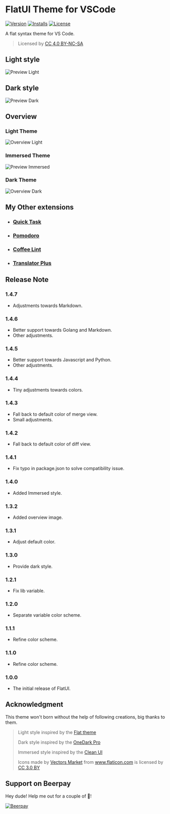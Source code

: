 # FlatUI Theme for VSCode

[![Version](https://vsmarketplacebadge.apphb.com/version/lkytal.FlatUI.svg?style=flat-square)](https://marketplace.visualstudio.com/items?itemName=lkytal.FlatUI)
[![Installs](https://vsmarketplacebadge.apphb.com/installs/lkytal.FlatUI.svg?style=flat-square)](https://marketplace.visualstudio.com/items?itemName=lkytal.FlatUI)
[![License](https://img.shields.io/badge/License-CC_BY--SA_4.0-brightgreen.svg?style=flat-square&longCache=true)](https://creativecommons.org/licenses/by-sa/4.0)

A flat syntax theme for VS Code.

> Licensed by <a href="https://creativecommons.org/licenses/by-nc-sa/4.0/" title="Creative Commons BY-NC-SA 4.0" target="_blank">CC 4.0 BY-NC-SA</a>

## Light style

![Preview Light](https://github.com/lkytal/vscode-theme-flatui/raw/master/images/preview.png)

## Dark style

![Preview Dark](https://github.com/lkytal/vscode-theme-flatui/raw/master/images/preview_dark.png)

## Overview

### Light Theme

![Overview Light](https://github.com/lkytal/vscode-theme-flatui/raw/master/images/overview.png)

### Immersed Theme

![Preview Immersed](https://github.com/lkytal/vscode-theme-flatui/raw/master/images/overview_i.png)

### Dark Theme

![Overview Dark](https://github.com/lkytal/vscode-theme-flatui/raw/master/images/overview_dark.png)

## My Other extensions

- ### [Quick Task](https://marketplace.visualstudio.com/items?itemName=lkytal.quicktask)
- ### [Pomodoro](https://marketplace.visualstudio.com/items?itemName=lkytal.pomodoro)
- ### [Coffee Lint](https://marketplace.visualstudio.com/items?itemName=lkytal.coffeelinter)
- ### [Translator Plus](https://marketplace.visualstudio.com/items?itemName=lkytal.translatorplus)

## Release Note

### 1.4.7

- Adjustments towards Markdown.

### 1.4.6

- Better support towards Golang and Markdown.
- Other adjustments.

### 1.4.5

- Better support towards Javascript and Python.
- Other adjustments.

### 1.4.4

- Tiny adjustments towards colors.

### 1.4.3

- Fall back to default color of merge view.
- Small adjustments.

### 1.4.2

- Fall back to default color of diff view.

### 1.4.1

- Fix typo in package.json to solve compatibility issue.

### 1.4.0

- Added Immersed style.

### 1.3.2

- Added overview image.

### 1.3.1

- Adjust default color.

### 1.3.0

- Provide dark style.

### 1.2.1

- Fix lib variable.

### 1.2.0

- Separate variable color scheme.

### 1.1.1

- Refine color scheme.

### 1.1.0

- Refine color scheme.

### 1.0.0

- The initial release of FlatUI.

## Acknowledgment

This theme won't born without the help of following creations, big thanks to them.

> Light style inspired by the [Flat theme](https://marketplace.visualstudio.com/items?itemName=gerane.Theme-Flat)
>
> Dark style inspired by the [OneDark Pro](https://github.com/Binaryify/OneDark-Pro)
>
> Immersed style inspired by the [Clean UI](https://github.com/sbovyrin/clean-ui-color-theme)
>
> <div>Icons made by <a href="https://www.flaticon.com/authors/vectors-market" title="Vectors Market">Vectors Market</a> from <a href="https://www.flaticon.com" title="Flaticon">www.flaticon.com</a> is licensed by <a href="https://creativecommons.org/licenses/by/3.0/" title="Creative Commons BY 3.0" target="_blank">CC 3.0 BY</a></div>

## Support on Beerpay

Hey dude! Help me out for a couple of :beers:!

[![Beerpay](https://img.shields.io/badge/Donate-_%241_-brightgreen.svg?style=flat-square&longCache=true)](https://beerpay.io/lkytal/vscode-theme-flatui)